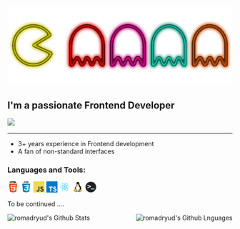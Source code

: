 ![Preview](https://github.com/Lincher6/bite_social_client/blob/master/src/ui/assets/titleLogo.png?raw=true?raw=true)

## I'm a passionate Frontend Developer
[![](https://img.shields.io/badge/-Alexander%20Gul-blue?logo=linkedin&style=flat-square)](https://www.linkedin.com/in/alexgul/)

---
- 3+ years experience in Frontend development
- A fan of non-standard interfaces

### Languages and Tools:


<code><img height="25" src="https://raw.githubusercontent.com/github/explore/80688e429a7d4ef2fca1e82350fe8e3517d3494d/topics/html/html.png"></code>
<code><img height="25" src="https://raw.githubusercontent.com/github/explore/80688e429a7d4ef2fca1e82350fe8e3517d3494d/topics/css/css.png"></code>
<code><img height="25" src="https://raw.githubusercontent.com/github/explore/80688e429a7d4ef2fca1e82350fe8e3517d3494d/topics/javascript/javascript.png"></code>
<code><img height="25" src="https://raw.githubusercontent.com/github/explore/80688e429a7d4ef2fca1e82350fe8e3517d3494d/topics/typescript/typescript.png"></code>
<code><img height="25" src="https://raw.githubusercontent.com/github/explore/80688e429a7d4ef2fca1e82350fe8e3517d3494d/topics/react/react.png"></code>
<code><img height="25" src="https://raw.githubusercontent.com/github/explore/80688e429a7d4ef2fca1e82350fe8e3517d3494d/topics/linux/linux.png"></code>
<code><img height="25" src="https://raw.githubusercontent.com/github/explore/80688e429a7d4ef2fca1e82350fe8e3517d3494d/topics/terminal/terminal.png"></code>

To be continued ....

<img height="160em" align="left" alt="romadryud's Github Stats" src="https://github-readme-stats.codestackr.vercel.app/api?username=romadryud&show_icons=true" />
<img height="160em" align="right" alt="romadryud's Github Lnguages" src="https://github-readme-stats-eight-theta.vercel.app/api/top-langs/?username=romadryud&theme=vue&layout=compact" />

